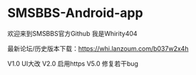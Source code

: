 # SMSBBS-Android-app


欢迎来到SMSBBS官方Github
我是Whirity404

最新论坛/历史版本下载：https://whi.lanzoum.com/b037w2x4h

V1.0 UI大改
V2.0 启用https
V5.0 修复若干bug
